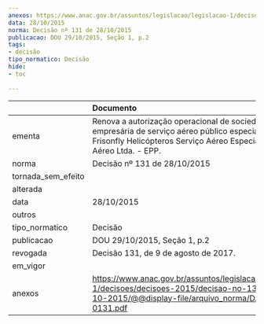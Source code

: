 ```yaml
---
anexos: https://www.anac.gov.br/assuntos/legislacao/legislacao-1/decisoes/decisoes-2015/decisao-no-131-de-28-10-2015/@@display-file/arquivo_norma/DA2015-0131.pdf
data: 28/10/2015
norma: Decisão nº 131 de 28/10/2015
publicacao: DOU 29/10/2015, Seção 1, p.2
tags:
- decisão
tipo_normatico: Decisão
hide: 
- toc 
 
---
```


|                    | Documento                                                                                                                                                                      |
|:-------------------|:-------------------------------------------------------------------------------------------------------------------------------------------------------------------------------|
| ementa             | Renova a autorização operacional de sociedade empresária de serviço aéreo público especializado - Frisonfly Helicópteros Serviço Aéreo Especializado e Táxi Aéreo Ltda. - EPP. |
| norma              | Decisão nº 131 de 28/10/2015                                                                                                                                                   |
| tornada_sem_efeito |                                                                                                                                                                                |
| alterada           |                                                                                                                                                                                |
| data               | 28/10/2015                                                                                                                                                                     |
| outros             |                                                                                                                                                                                |
| tipo_normatico     | Decisão                                                                                                                                                                        |
| publicacao         | DOU 29/10/2015, Seção 1, p.2                                                                                                                                                   |
| revogada           | Decisão 131, de 9 de agosto de 2017.                                                                                                                                           |
| em_vigor           |                                                                                                                                                                                |
| anexos             | https://www.anac.gov.br/assuntos/legislacao/legislacao-1/decisoes/decisoes-2015/decisao-no-131-de-28-10-2015/@@display-file/arquivo_norma/DA2015-0131.pdf                      |